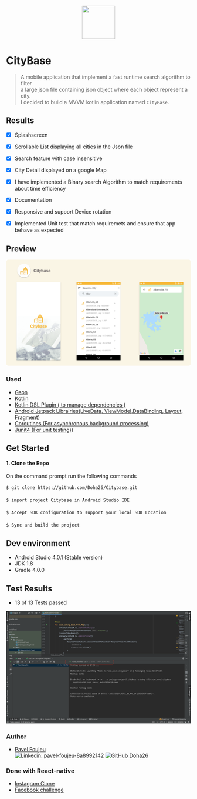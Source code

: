 <p align="center">
    <img width="90" height="90" src="https://i.ibb.co/qWx3NHL/ic-launcher-round.png">
</p>


# CityBase

>A mobile application that implement a fast runtime search algorithm to filter  
> a large json file containing json object where each object represent a city.  
> I decided to build a MVVM kotlin application named `CityBase`.
 
 ## Results
- [x] Splashscreen
- [x] Scrollable List displaying all cities in the Json file
- [x] Search feature with case insensitive
- [x] City Detail displayed on a google Map
- [x] I have implemented a Binary search Algorithm to match requirements about time efficiency
- [x] Documentation
- [x] Responsive and support Device rotation
- [x] Implemented Unit test that match requiremets and ensure that app behave as expected


##  Preview
![App-demo](./app/src/demo/demo2.png)

### Used

 - [Gson](https://github.com/google/gson)
 - [Kotlin](https://kotlinlang.org/)
 - [Kotlin DSL Plugin ( to manage dependencies )](https://docs.gradle.org/current/userguide/kotlin_dsl.html)
 - [Android Jetpack Librairies(LiveData, ViewModel,DataBinding, Layout, Fragment)](https://developer.android.com/jetpack)
 - [Coroutines (For asynchronous background processing)](https://kotlinlang.org/docs/reference/coroutines-overview.html)
 - [Junit4 (For unit testing))](https://junit.org/junit4/)

 ## Get Started
 
 #### 1. Clone the Repo
 
 On the command prompt run the following commands
 ```sh
 $ git clone https://github.com/Doha26/Citybase.git
 
 $ import project Citybase in Android Studio IDE
 
 $ Accept SDK configuration to support your local SDK Location 
 
$ Sync and build the project

 ```

  ## Dev environment
  - Android Studio 4.0.1 (Stable version)
  - JDK 1.8
  - Gradle 4.0.0

## Test Results
  - 13 of 13 Tests passed

![TestResult](./app/src/demo/tests.png)

 ### Author

*	[Pavel Foujeu](mailto:foujeupavel@gmail.com)  
   [![Linkedin: pavel-foujeu-8a8992142](https://img.shields.io/badge/-Pavel%20Foujeu%20-blue?style=flat-square&logo=Linkedin&logoColor=white&link=https://www.linkedin.com/in/pavel-foujeu-8a8992142/)](https://www.linkedin.com/in/pavel-foujeu-8a8992142/)
   [![GitHub Doha26](https://img.shields.io/github/followers/Doha26?label=follow&style=social)](https://github.com/Doha26)


 
 ### Done with React-native
 *	[Instagram Clone ](https://github.com/Doha26/Instagram-clone)
 *	[Facebook challenge ](https://github.com/Doha26/Facebook-React-native)

